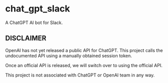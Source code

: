 # chat_gpt_slack

A ChatGPT AI bot for Slack.

## DISCLAIMER
OpenAI has not yet released a public API for ChatGPT. This project calls the undocumented API using a manually obtained session token.  


Once an official API is released, we will switch over to using the official API.  


This project is not associated with ChatGPT or OpenAI team in any way.
